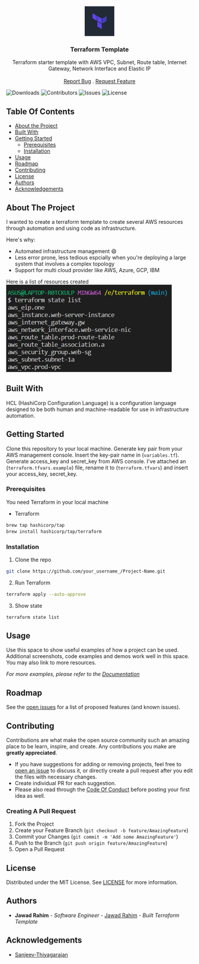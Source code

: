 <br/>
<p align="center">
  <a href="https://github.com/ShaanCoding/ReadME-Generator">
    <img src="images/terraform-logo.png" alt="Logo" width="80" height="80">
  </a>

  <h3 align="center">Terraform Template</h3>

  <p align="center">
    Terraform starter template with AWS VPC, Subnet, Route table, Internet Gateway, Network Interface and Elastic IP
    <br/>
    <br/>
    <a href="https://github.com/jawad-nsu/terraform_vpc_subnet_igw/issues">Report Bug</a>
    .
    <a href="https://github.com/jawad-nsu/terraform_vpc_subnet_igw/issues">Request Feature</a>
  </p>
</p>

![Downloads](https://img.shields.io/github/downloads/ShaanCoding/ReadME-Generator/total) ![Contributors](https://img.shields.io/github/contributors/ShaanCoding/ReadME-Generator?color=dark-green) ![Issues](https://img.shields.io/github/issues/ShaanCoding/ReadME-Generator) ![License](https://img.shields.io/github/license/ShaanCoding/ReadME-Generator)

## Table Of Contents

- [About the Project](#about-the-project)
- [Built With](#built-with)
- [Getting Started](#getting-started)
  - [Prerequisites](#prerequisites)
  - [Installation](#installation)
- [Usage](#usage)
- [Roadmap](#roadmap)
- [Contributing](#contributing)
- [License](#license)
- [Authors](#authors)
- [Acknowledgements](#acknowledgements)

## About The Project

I wanted to create a terraform template to create several AWS resources through automation and using code as infrastructure.

Here's why:

- Automated infrastructure management :smile:
- Less error prone, less tedious espcially when you're deploying a large system that involves a complex topology
- Support for multi cloud provider like AWS, Azure, GCP, IBM

Here is a list of resources created
</br>
![Screen Shot](images/resource_list.png)

## Built With

HCL (HashiCorp Configuration Language) is a configuration language designed to be both human and machine-readable for use in infrastructure automation.

## Getting Started

Clone this repository to your local machine. Generate key pair from your AWS management console. Insert the key-pair name in (`variables.tf`). Generate access_key and secret_key from AWS console. I've attached an (`terraform.tfvars.example`) file, rename it to (`terraform.tfvars`) and insert your access_key, secret_key.

### Prerequisites

You need Terraform in your local machine

- Terraform

```sh
brew tap hashicorp/tap
brew install hashicorp/tap/terraform
```

### Installation

1. Clone the repo

```sh
git clone https://github.com/your_username_/Project-Name.git
```

2. Run Terraform

```sh
terraform apply --auto-approve
```

3. Show state

```sh
terraform state list
```

## Usage

Use this space to show useful examples of how a project can be used. Additional screenshots, code examples and demos work well in this space. You may also link to more resources.

_For more examples, please refer to the [Documentation](https://example.com)_

## Roadmap

See the [open issues](https://github.com/jawad-nsu/terraform_vpc_subnet_igw/issues) for a list of proposed features (and known issues).

## Contributing

Contributions are what make the open source community such an amazing place to be learn, inspire, and create. Any contributions you make are **greatly appreciated**.

- If you have suggestions for adding or removing projects, feel free to [open an issue](https://github.com/jawad-nsu/terraform_vpc_subnet_igw/issues/new) to discuss it, or directly create a pull request after you edit the files with necessary changes.
- Create individual PR for each suggestion.
- Please also read through the [Code Of Conduct](https://github.com/jawad-nsu/terraform_vpc_subnet_igw/CODE_OF_CONDUCT.md) before posting your first idea as well.

### Creating A Pull Request

1. Fork the Project
2. Create your Feature Branch (`git checkout -b feature/AmazingFeature`)
3. Commit your Changes (`git commit -m 'Add some AmazingFeature'`)
4. Push to the Branch (`git push origin feature/AmazingFeature`)
5. Open a Pull Request

## License

Distributed under the MIT License. See [LICENSE](https://github.com/jawad-nsu/terraform_vpc_subnet_igw/LICENSE.md) for more information.

## Authors

- **Jawad Rahim** - _Software Engineer_ - [Jawad Rahim](https://github.com/jawad-nsu) - _Built Terraform Template_

## Acknowledgements

- [Sanjeev-Thiyagarajan](https://github.com/Sanjeev-Thiyagarajan/Terraform-Crash-Course)
